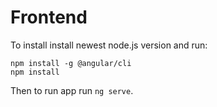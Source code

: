 # Frontend

To install install newest node.js version and run:
```
npm install -g @angular/cli
npm install
```

Then to run app run `ng serve`.

